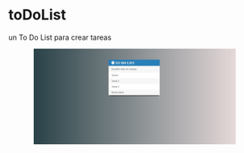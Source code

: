 # toDoList
un To Do List para crear tareas

<div align="center"> 
  <img src="https://github.com/yosoyjacko/toDoList/blob/master/img/img1.jpg" width="400px"</img> 
  <img src="" width="400px"</img>
</div>



